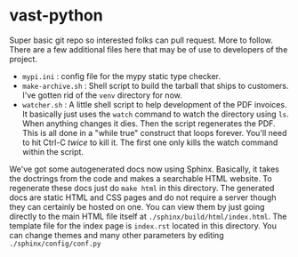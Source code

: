 # vast-python

Super basic git repo so interested folks can pull request.
More to follow. There are a few additional files here that may
be of use to developers of the project.

* `mypi.ini` : config file for the mypy static type checker.
* `make-archive.sh` :
   Shell script to build the tarball that ships to
   customers. I've gotten rid of the `venv` directory for now.
* `watcher.sh` : A little shell script to help development of the PDF
   invoices. It basically just uses the `watch` command to watch the directory
   using `ls`. When anything changes it dies. Then the script regenerates
   the PDF. This is all done in a "while true" construct that loops forever.
   You'll need to hit Ctrl-C *twice* to kill it. The first one only kills
   the watch command within the script.

We've got some autogenerated docs now using Sphinx. Basically, it takes
the doctrings from the code and makes a searchable HTML website. To regenerate
these docs just do `make html` in this directory. The generated docs are static HTML and CSS pages and do not require a server
though they can certainly be hosted on one. You can view them by just going
directly to the main HTML file itself at `./sphinx/build/html/index.html`. The template
file for the index page is `index.rst` located in this directory. You can
change themes and many other parameters by editing `./sphinx/config/conf.py`